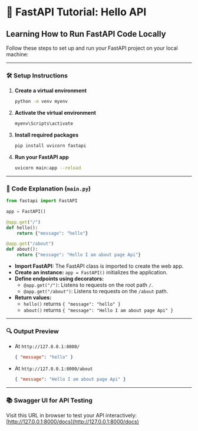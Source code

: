 # 🚀 FastAPI Tutorial: Hello API

## Learning How to Run FastAPI Code Locally

Follow these steps to set up and run your FastAPI project on your local machine:

---

### 🛠️ Setup Instructions

1. **Create a virtual environment**
   ```bash
   python -m venv myenv
   ```

2. **Activate the virtual environment**
   ```bash
   myenv\Scripts\activate
   ```

3. **Install required packages**
   ```bash
   pip install uvicorn fastapi
   ```

4. **Run your FastAPI app**
   ```bash
   uvicorn main:app --reload
   ```

---

### 📄 Code Explanation (`main.py`)

```python
from fastapi import FastAPI

app = FastAPI()

@app.get("/")
def hello():
    return {"message": "hello"}

@app.get("/about")
def about():
    return {"message": "Hello I am about page Api"}
```

- **Import FastAPI:** The FastAPI class is imported to create the web app.
- **Create an instance:** `app = FastAPI()` initializes the application.
- **Define endpoints using decorators:**
  - `@app.get("/")`: Listens to requests on the root path `/`.
  - `@app.get("/about")`: Listens to requests on the `/about` path.
- **Return values:**
  - `hello()` returns `{ "message": "hello" }`
  - `about()` returns `{ "message": "Hello I am about page Api" }`

---

### 🔍 Output Preview

- At `http://127.0.0.1:8000/`  
  ```json
  { "message": "hello" }
  ```

- At `http://127.0.0.1:8000/about`  
  ```json
  { "message": "Hello I am about page Api" }
  ```

---

### 📚 Swagger UI for API Testing

Visit this URL in browser to test your API interactively:  
[http://127.0.0.1:8000/docs](http://127.0.0.1:8000/docs)
